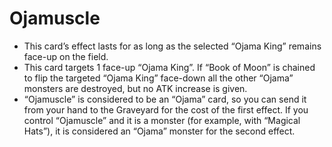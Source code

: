 # Ojamuscle

*   This card’s effect lasts for as long as the selected “Ojama King” remains face-up on the field.
*   This card targets 1 face-up “Ojama King”. If “Book of Moon” is chained to flip the targeted “Ojama King” face-down all the other “Ojama” monsters are destroyed, but no ATK increase is given.
*   “Ojamuscle” is considered to be an “Ojama” card, so you can send it from your hand to the Graveyard for the cost of the first effect. If you control “Ojamuscle” and it is a monster (for example, with “Magical Hats”), it is considered an “Ojama” monster for the second effect.
